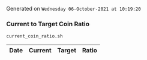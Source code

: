 Generated on `Wednesday 06-October-2021 at 10:19:20`

### Current to Target Coin Ratio
`current_coin_ratio.sh`

Date|Current|Target|Ratio
---|---|---|---
